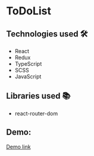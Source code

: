# ToDoList

## Technologies used 🛠️

- React
- Redux
- TypeScript
- SCSS
- JavaScript

## Libraries used 📚

- react-router-dom

## Demo:

[Demo link](https://s0me0ne-d.github.io/to_do_list_redux-toolkit/)

